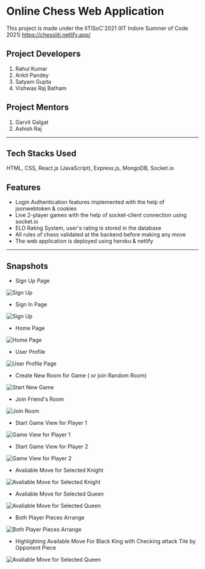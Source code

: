 # Online Chess Web Application

This project is made under the IITISoC'2021 (IIT Indore Summer of Code 2021)
https://chessiiti.netlify.app/

## Project Developers

1. Rahul Kumar
2. Ankit Pandey
3. Satyam Gupta 
4. Vishwas Raj Batham

## Project Mentors

1. Garvit Galgat
2. Ashish Raj

<hr/>

## Tech Stacks Used

HTML, CSS, React.js (JavaScript), Express.js, MongoDB, Socket.io

## Features

- Login Authentication features implemented with the help of jsonwebtoken & cookies
- Live 2-player games with the help of socket-client connection using socket.io
- ELO Rating System, user's rating is stored in the database
- All rules of chess validated at the backend before making any move
- The web application is deployed using heroku & netlify

<hr/>

## Snapshots

- Sign Up Page

![Sign Up ](https://github.com/iankit31/Web20_Online_Chess_Platform_Website/blob/master/public/Readme%20Images/Screenshot%20(34).png)

- Sign In Page
 
![Sign Up ](https://github.com/iankit31/Web20_Online_Chess_Platform_Website/blob/master/public/Readme%20Images/Screenshot%20(53).png)

- Home Page

![Home Page](https://github.com/iankit31/Web20_Online_Chess_Platform_Website/blob/master/public/Readme%20Images/Screenshot%20(53).png)

- User Profile

![User Profile Page](https://github.com/iankit31/Web20_Online_Chess_Platform_Website/blob/master/public/Readme%20Images/Screenshot%20(55).png)

- Create New Room for Game ( or join Random Room)

![Start New Game](https://github.com/iankit31/Web20_Online_Chess_Platform_Website/blob/master/public/Readme%20Images/Screenshot%20(41).png)

- Join Friend's Room

![Join Room ](https://github.com/iankit31/Web20_Online_Chess_Platform_Website/blob/master/public/Readme%20Images/Screenshot%20(40).png)

- Start Game View for Player 1

![Game View for Player 1](https://github.com/iankit31/Web20_Online_Chess_Platform_Website/blob/master/public/Readme%20Images/Screenshot%20(42).png)

- Start Game View for Player 2

![Game View for Player 2](https://github.com/iankit31/Web20_Online_Chess_Platform_Website/blob/master/public/Readme%20Images/View%202.png)

- Avaliable Move for Selected Knight 

![Avaliable Move for Selected Knight ](https://github.com/iankit31/Web20_Online_Chess_Platform_Website/blob/master/public/Readme%20Images/Screenshot%20(46).png)

- Avaliable Move for Selected Queen 

![Avaliable Move for Selected Queen](https://github.com/iankit31/Web20_Online_Chess_Platform_Website/blob/master/public/Readme%20Images/Screenshot%20(47).png)

-  Both Player Pieces Arrange 

![Both Player Pieces Arrange ](https://github.com/iankit31/Web20_Online_Chess_Platform_Website/blob/master/public/Readme%20Images/Screenshot%20(48).png)

- Highlighting Available Move For Black King with Checking attack Tile by Opponent Piece

![Avaliable Move for Selected Queen](https://github.com/iankit31/Web20_Online_Chess_Platform_Website/blob/master/public/Readme%20Images/Screenshot%20(51).png)
<!-- 
-  CheckMate Event

![Avaliable Move for Selected Queen](https://github.com/iankit31/Web20_Online_Chess_Platform_Website/blob/master/public/Readme%20Images/Screenshot%20(53).png) -->

